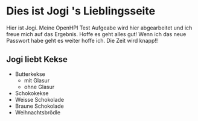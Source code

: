 # Dies ist Jogi 's Lieblingsseite
Hier ist Jogi. Meine OpenHPI Test Aufgeabe wird hier abgearbeitet und ich freue mich auf das Ergebnis.
Hoffe es geht alles gut! Wenn ich das neue Passwort habe geht es weiter hoffe ich.
Die Zeit wird knapp!!
## Jogi liebt Kekse
* Butterkekse
  * mit Glasur
  * ohne Glasur
* Schokokekse
 * Weisse Schokolade
 * Braune Schokolade
* Weihnachtsbrödle